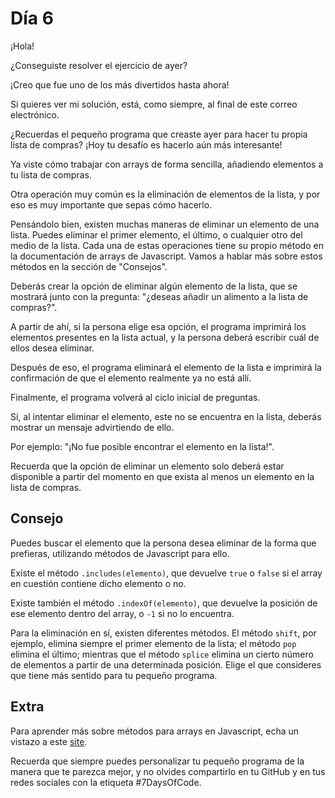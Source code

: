 # Día 6

¡Hola!

¿Conseguiste resolver el ejercicio de ayer?

¡Creo que fue uno de los más divertidos hasta ahora!

Si quieres ver mi solución, está, como siempre, al final de este correo electrónico.

¿Recuerdas el pequeño programa que creaste ayer para hacer tu propia lista de compras? ¡Hoy tu desafío es hacerlo aún más interesante!

Ya viste cómo trabajar con arrays de forma sencilla, añadiendo elementos a tu lista de compras.

Otra operación muy común es la eliminación de elementos de la lista, y por eso es muy importante que sepas cómo hacerlo.

Pensándolo bien, existen muchas maneras de eliminar un elemento de una lista. Puedes eliminar el primer elemento, el último, o cualquier otro del medio de la lista. Cada una de estas operaciones tiene su propio método en la documentación de arrays de Javascript. Vamos a hablar más sobre estos métodos en la sección de "Consejos".

Deberás crear la opción de eliminar algún elemento de la lista, que se mostrará junto con la pregunta: "¿deseas añadir un alimento a la lista de compras?".

A partir de ahí, si la persona elige esa opción, el programa imprimirá los elementos presentes en la lista actual, y la persona deberá escribir cuál de ellos desea eliminar.

Después de eso, el programa eliminará el elemento de la lista e imprimirá la confirmación de que el elemento realmente ya no está allí.

Finalmente, el programa volverá al ciclo inicial de preguntas.

Si, al intentar eliminar el elemento, este no se encuentra en la lista, deberás mostrar un mensaje advirtiendo de ello.

Por ejemplo: "¡No fue posible encontrar el elemento en la lista!".

Recuerda que la opción de eliminar un elemento solo deberá estar disponible a partir del momento en que exista al menos un elemento en la lista de compras.

## Consejo

Puedes buscar el elemento que la persona desea eliminar de la forma que prefieras, utilizando métodos de Javascript para ello.

Existe el método `.includes(elemento)`, que devuelve `true` o `false` si el array en cuestión contiene dicho elemento o no.

Existe también el método `.indexOf(elemento)`, que devuelve la posición de ese elemento dentro del array, o `-1` si no lo encuentra.

Para la eliminación en sí, existen diferentes métodos. El método `shift`, por ejemplo, elimina siempre el primer elemento de la lista; el método `pop` elimina el último; mientras que el método `splice` elimina un cierto número de elementos a partir de una determinada posición. Elige el que consideres que tiene más sentido para tu pequeño programa.

## Extra

Para aprender más sobre métodos para arrays en Javascript, echa un vistazo a este [site](https://developer.mozilla.org/es/docs/Web/JavaScript/Guide/Indexed_collections?utm_campaign=al_7_days_logica_javascript_-_dia_6&utm_medium=email&utm_source=RD+Station).

Recuerda que siempre puedes personalizar tu pequeño programa de la manera que te parezca mejor, y no olvides compartirlo en tu GitHub y en tus redes sociales con la etiqueta #7DaysOfCode.